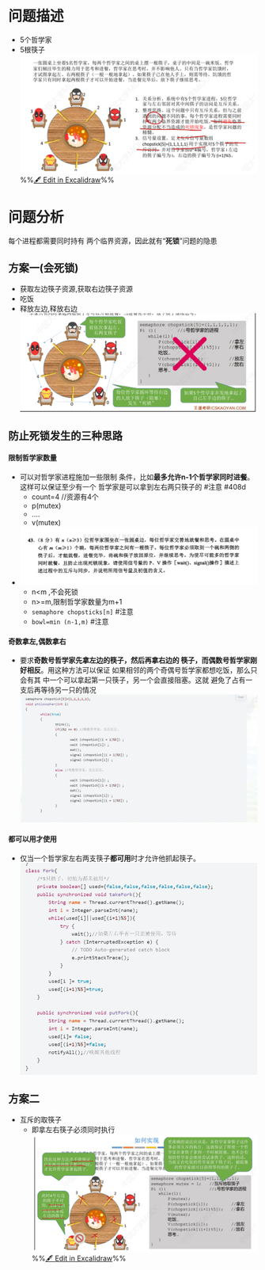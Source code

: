 # 问题描述
- 5个哲学家
- 5根筷子
![](attachments/%E5%93%B2%E5%AD%A6%E5%AE%B6%E5%B0%B1%E9%A4%90%E9%97%AE%E9%A2%98%202022-09-25%2019.59.27.excalidraw.svg)
%%[🖋 Edit in Excalidraw](attachments/%E5%93%B2%E5%AD%A6%E5%AE%B6%E5%B0%B1%E9%A4%90%E9%97%AE%E9%A2%98%202022-09-25%2019.59.27.excalidraw.md)%%
# 问题分析
每个进程都需要同时持有 两个临界资源，因此就有“**死锁**”问题的隐患
## 方案一(会死锁)
- 获取左边筷子资源,获取右边筷子资源
- 吃饭
- 释放左边,释放右边
![](attachments/Pasted%20image%2020220925200117.png)
## 防止死锁发生的三种思路 
#### 限制哲学家数量
- 可以对哲学家进程施加一些限制 条件，比如**最多允许n-1个哲学家同时进餐**。这样可以保证至少有一个 哲学家是可以拿到左右两只筷子的 #注意 #408d 
	- count=4 //资源有4个
	-  p(mutex)
	- ....
	- v(mutex)
- ![](attachments/云记%20dragImageTemp(1).png)
	- n<m ,不会死锁
	- n>=m,限制哲学家数量为m+1
	- `semaphore chopsticks[n]` #注意
	- `bowl=min (n-1,m)` #注意
#### 奇数拿左,偶数拿右
- 要求**奇数号哲学家先拿左边的筷子，然后再拿右边的 筷子，而偶数号哲学家刚好相反**。用这种方法可以保证 如果相邻的两个奇偶号哲学家都想吃饭，那么只会有其 中一个可以拿起第一只筷子，另一个会直接阻塞。这就 避免了占有一支后再等待另一只的情况
![](attachments/Pasted%20image%2020220925201040.png)
#### 都可以用才使用
- 仅当一个哲学家左右两支筷子**都可用**时才允许他抓起筷子。
![](attachments/Pasted%20image%2020220925201102.png)

## 方案二
- 互斥的取筷子
	- 即拿左右筷子必须同时执行
![](attachments/%E5%93%B2%E5%AD%A6%E5%AE%B6%E5%B0%B1%E9%A4%90%E9%97%AE%E9%A2%98%202022-09-25%2020.04.03.excalidraw.svg)
%%[🖋 Edit in Excalidraw](attachments/%E5%93%B2%E5%AD%A6%E5%AE%B6%E5%B0%B1%E9%A4%90%E9%97%AE%E9%A2%98%202022-09-25%2020.04.03.excalidraw.md)%%

